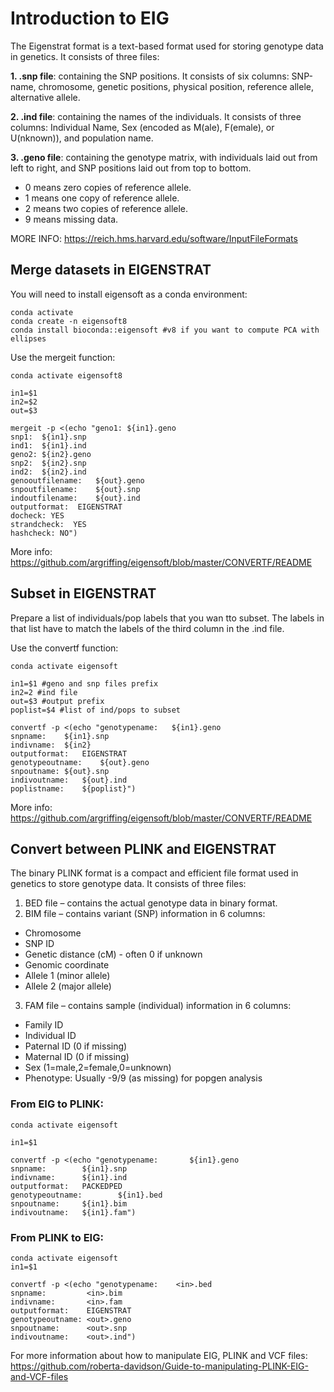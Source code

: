 # Introduction to EIG

The Eigenstrat format is a text-based format used for storing genotype data in genetics. It consists of three files:

**1. .snp file**: containing the SNP positions. It consists of six columns: SNP-name, chromosome, genetic positions, physical position, reference allele, alternative allele.

**2. .ind file**: containing the names of the individuals. It consists of three columns: Individual Name, Sex (encoded as M(ale), F(emale), or U(nknown)), and population name.

**3. .geno file**: containing the genotype matrix, with individuals laid out from left to right, and SNP positions laid out from top to bottom.
-   0 means zero copies of reference allele.
-   1 means one copy of reference allele.
-   2 means two copies of reference allele.
-   9 means missing data.

MORE INFO: https://reich.hms.harvard.edu/software/InputFileFormats

## Merge datasets in EIGENSTRAT
You will need to install eigensoft as a conda environment:
```
conda activate
conda create -n eigensoft8 
conda install bioconda::eigensoft #v8 if you want to compute PCA with ellipses
```
Use the mergeit function:
```
conda activate eigensoft8

in1=$1
in2=$2
out=$3

mergeit -p <(echo "geno1: ${in1}.geno
snp1:  ${in1}.snp
ind1:  ${in1}.ind
geno2: ${in2}.geno
snp2:  ${in2}.snp
ind2:  ${in2}.ind
genooutfilename:   ${out}.geno
snpoutfilename:    ${out}.snp
indoutfilename:    ${out}.ind
outputformat:  EIGENSTRAT
docheck: YES
strandcheck:  YES
hashcheck: NO")
```
More info: https://github.com/argriffing/eigensoft/blob/master/CONVERTF/README

## Subset in EIGENSTRAT
Prepare a list of individuals/pop labels that you wan tto subset. The labels in that list have to match the labels of the third column in the .ind file.

Use the convertf function:
```
conda activate eigensoft

in1=$1 #geno and snp files prefix
in2=2 #ind file
out=$3 #output prefix
poplist=$4 #list of ind/pops to subset

convertf -p <(echo "genotypename:	${in1}.geno
snpname:	${in1}.snp
indivname:	${in2}
outputformat:	EIGENSTRAT 
genotypeoutname:	${out}.geno
snpoutname:	${out}.snp
indivoutname:	${out}.ind
poplistname:	${poplist}")
```
More info: https://github.com/argriffing/eigensoft/blob/master/CONVERTF/README

## Convert between PLINK and EIGENSTRAT
The binary PLINK format is a compact and efficient file format used in genetics to store genotype data. It consists of three files:

1. BED file – contains the actual genotype data in binary format.
2. BIM file – contains variant (SNP) information in 6 columns:
  - Chromosome
  - SNP ID
  - Genetic distance (cM) - often 0 if unknown
  - Genomic coordinate
  - Allele 1 (minor allele)
  - Allele 2 (major allele)
3. FAM file – contains sample (individual) information in 6 columns:
  - Family ID
  - Individual ID
  - Paternal ID (0 if missing)
  - Maternal ID (0 if missing)
  - Sex (1=male,2=female,0=unknown)
  - Phenotype: Usually -9/9 (as missing) for popgen analysis


### From EIG to PLINK:
```
conda activate eigensoft

in1=$1

convertf -p <(echo "genotypename:       ${in1}.geno
snpname:        ${in1}.snp
indivname:      ${in1}.ind
outputformat:   PACKEDPED
genotypeoutname:        ${in1}.bed
snpoutname:     ${in1}.bim
indivoutname:   ${in1}.fam")
```

### From PLINK to EIG:
```
conda activate eigensoft
in1=$1

convertf -p <(echo "genotypename:    <in>.bed
snpname:         <in>.bim
indivname:       <in>.fam
outputformat:    EIGENSTRAT
genotypeoutname: <out>.geno
snpoutname:      <out>.snp
indivoutname:    <out>.ind")
```



For more information about how to manipulate EIG, PLINK and VCF files: https://github.com/roberta-davidson/Guide-to-manipulating-PLINK-EIG-and-VCF-files
